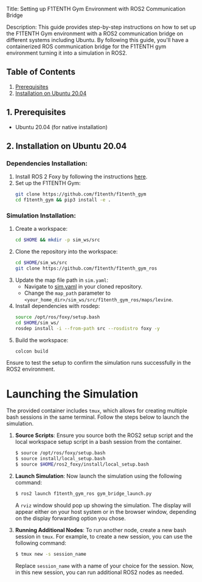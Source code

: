 Title: Setting up F1TENTH Gym Environment with ROS2 Communication Bridge

Description: This guide provides step-by-step instructions on how to set up the F1TENTH Gym environment with a ROS2 communication bridge on different systems including Ubuntu. By following this guide, you'll have a containerized ROS communication bridge for the F1TENTH gym environment turning it into a simulation in ROS2.

## Table of Contents
1. [Prerequisites](#prerequisites)
2. [Installation on Ubuntu 20.04](#native-ubuntu)

<a name="prerequisites"></a>
## 1. Prerequisites
- Ubuntu 20.04 (for native installation)

<a name="native-ubuntu"></a>
## 2. Installation on Ubuntu 20.04 
### Dependencies Installation:
1. Install ROS 2 Foxy by following the instructions [here](https://index.ros.org/doc/ros2/Installation/Foxy/Linux-Install-Debians/).
2. Set up the F1TENTH Gym:
   ```bash
   git clone https://github.com/f1tenth/f1tenth_gym
   cd f1tenth_gym && pip3 install -e .
   ```

### Simulation Installation:
1. Create a workspace:
   ```bash
   cd $HOME && mkdir -p sim_ws/src
   ```
2. Clone the repository into the workspace:
   ```bash
   cd $HOME/sim_ws/src
   git clone https://github.com/f1tenth/f1tenth_gym_ros
   ```
3. Update the map file path in `sim.yaml`:
   - Navigate to [sim.yaml](https://github.com/f1tenth/f1tenth_gym_ros/blob/main/config/sim.yaml) in your cloned repository.
   - Change the `map_path` parameter to `<your_home_dir>/sim_ws/src/f1tenth_gym_ros/maps/levine`.
4. Install dependencies with rosdep:
   ```bash
   source /opt/ros/foxy/setup.bash
   cd $HOME/sim_ws/
   rosdep install -i --from-path src --rosdistro foxy -y
   ```
5. Build the workspace:
   ```bash
   colcon build
   ```
Ensure to test the setup to confirm the simulation runs successfully in the ROS2 environment.

# Launching the Simulation

The provided container includes `tmux`, which allows for creating multiple bash sessions in the same terminal. Follow the steps below to launch the simulation.

1. **Source Scripts**:
    Ensure you source both the ROS2 setup script and the local workspace setup script in a bash session from the container.
    ```bash
    $ source /opt/ros/foxy/setup.bash
    $ source install/local_setup.bash
    $ source $HOME/ros2_foxy/install/local_setup.bash
    ```

2. **Launch Simulation**:
    Now launch the simulation using the following command:
    ```bash
    $ ros2 launch f1tenth_gym_ros gym_bridge_launch.py
    ```

    A `rviz` window should pop up showing the simulation. The display will appear either on your host system or in the browser window, depending on the display forwarding option you chose.

3. **Running Additional Nodes**:
    To run another node, create a new bash session in `tmux`. For example, to create a new session, you can use the following command:
    ```bash
    $ tmux new -s session_name
    ```

    Replace `session_name` with a name of your choice for the session. Now, in this new session, you can run additional ROS2 nodes as needed.
